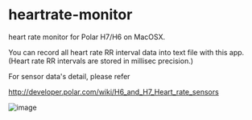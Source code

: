 # heartrate-monitor

heart rate monitor for Polar H7/H6 on MacOSX.

You can record all heart rate RR interval data into text file with this app.
(Heart rate RR intervals are stored in millisec precision.)

For sensor data's detail, please refer

http://developer.polar.com/wiki/H6_and_H7_Heart_rate_sensors

![image](http://narr.jp/private/miyoshi/heartrate_monitor/polar_h7.jpg)


